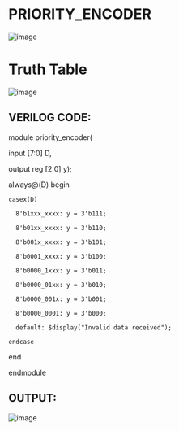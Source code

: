 # PRIORITY_ENCODER
![image](https://github.com/RESMIRNAIR/PRIORITY_ENCODER/assets/154305926/016b3b20-1d4d-48fd-9012-a2c725b822db)
# Truth Table
![image](https://github.com/RESMIRNAIR/PRIORITY_ENCODER/assets/154305926/3da43bab-6ee6-456f-858f-4553d3623f8c)
## VERILOG CODE:
module priority_encoder(

  input [7:0] D,
  
  output reg [2:0] y);
  
  always@(D) begin
  
    casex(D)
    
      8'b1xxx_xxxx: y = 3'b111;
      
      8'b01xx_xxxx: y = 3'b110;
      
      8'b001x_xxxx: y = 3'b101;
      
      8'b0001_xxxx: y = 3'b100;
      
      8'b0000_1xxx: y = 3'b011;
      
      8'b0000_01xx: y = 3'b010;
      
      8'b0000_001x: y = 3'b001;
      
      8'b0000_0001: y = 3'b000;
      
      default: $display("Invalid data received");
    
    endcase
  
  end

endmodule
## OUTPUT:
![image](https://github.com/vandana9676/PRIORITY_ENCODER/assets/165563035/9ca80d57-2402-40df-8b0e-c2fb7a322d7a)
